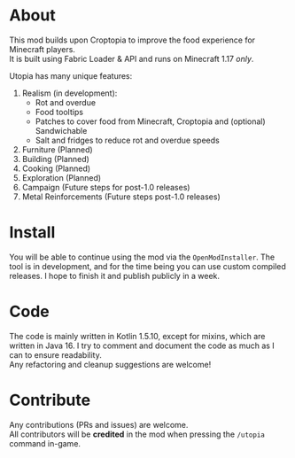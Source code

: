 # About

This mod builds upon Croptopia to improve the food experience for Minecraft players.  
It is built using Fabric Loader & API and runs on Minecraft 1.17 _only_.

Utopia has many unique features:
1. Realism (in development):
    - Rot and overdue
    - Food tooltips
    - Patches to cover food from Minecraft, Croptopia and (optional) Sandwichable
    - Salt and fridges to reduce rot and overdue speeds
2. Furniture (Planned)
3. Building (Planned)
4. Cooking (Planned)
5. Exploration (Planned)
6. Campaign (Future steps for post-1.0 releases)
7. Metal Reinforcements (Future steps post-1.0 releases)

# Install

You will be able to continue using the mod via the `OpenModInstaller`.
The tool is in development, and for the time being you can use custom compiled releases.
I hope to finish it and publish publicly in a week.

# Code

The code is mainly written in Kotlin 1.5.10, except for mixins, which are written in Java 16.
I try to comment and document the code as much as I can to ensure readability.  
Any refactoring and cleanup suggestions are welcome!

# Contribute

Any contributions (PRs and issues) are welcome.  
All contributors will be **credited** in the mod when pressing the ```/utopia``` command in-game.
